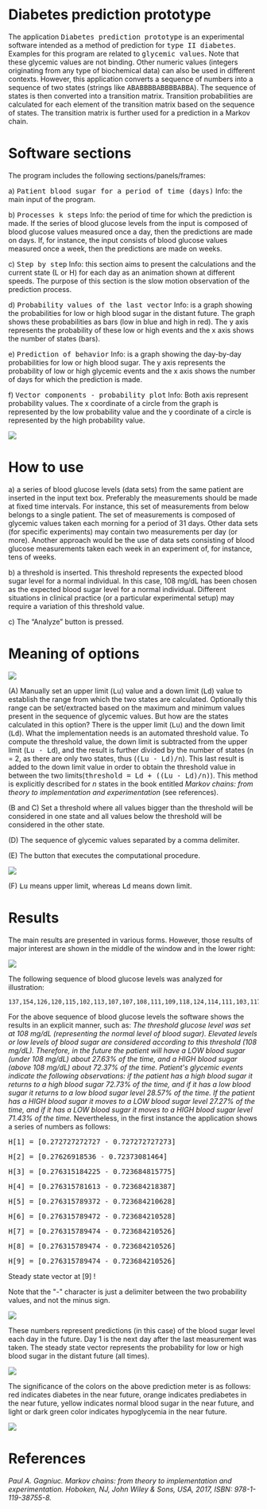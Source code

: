 # Diabetes prediction prototype
The application <kbd>Diabetes prediction prototype</kbd> is an experimental software intended as a method of prediction for <kbd>type II diabetes</kbd>. Examples for this program are related to <kbd>glycemic values</kbd>. Note that these glycemic values are not binding. Other numeric values (integers originating from any type of biochemical data) can also be used in different contexts. However, this application converts a sequence of numbers into a sequence of two states (strings like <kbd>ABABBBBABBBBABBA</kbd>). The sequence of states is then converted into a transition matrix. Transition probabilities are calculated for each element of the transition matrix based on the sequence of states. The transition matrix is further used for a prediction in a Markov chain.

# Software sections
The program includes the following sections/panels/frames:

a)	<kbd>Patient blood sugar for a period of time (days)</kbd>
Info: the main input of the program.

b)	<kbd>Processes k steps</kbd>
Info: the period of time for which the prediction is made. If the series of blood glucose levels from the input is composed of blood glucose values measured once a day, then the predictions are made on days. If, for instance, the input consists of blood glucose values measured once a week, then the predictions are made on weeks.

c)	<kbd>Step by step</kbd>
Info: this section aims to present the calculations and the current state (L or H) for each day as an animation shown at different speeds. The purpose of this section is the slow motion observation of the prediction process.

d)	<kbd>Probability values of the last vector</kbd>
Info: is a graph showing the probabilities for low or high blood sugar in the distant future. The graph shows these probabilities as bars (low in blue and high in red). The y axis represents the probability of these low or  high events and the x axis shows the number of states (bars).

e)	<kbd>Prediction of behavior</kbd>
Info: is a graph showing the day-by-day probabilities for low or high blood sugar. The y axis represents the probability of low or high glycemic events and the x axis shows the number of days for which the prediction is made.

f)	<kbd>Vector components - probability plot</kbd>
Info: Both axis represent probability values. The x coordinate of a circle from the graph is represented by the low probability value and the y coordinate of a circle is represented by the high probability value.

<kbd><img src="https://github.com/Gagniuc/Diabetes-prediction-V2.0/blob/main/screenshot/Medical%20prediction%20on%20diabetes.gif" /></kbd>

# How to use
a)	a series of blood glucose levels (data sets) from the same patient are inserted in the input text box. Preferably the measurements should be made at fixed time intervals. For instance, this set of measurements from below belongs to a single patient. The set of measurements is composed of glycemic values taken each morning for a period of 31 days. Other data sets (for specific experiments) may contain two measurements per day (or more). Another approach would be the use of data sets consisting of blood glucose measurements taken each week in an experiment of, for instance, tens of weeks.

b)	a threshold is inserted. This threshold represents the expected blood sugar level for a normal individual. In this case, 108 mg/dL has been chosen as the expected blood sugar level for a normal individual. Different situations in clinical practice (or a particular experimental setup) may require a variation of this threshold value.

c)	The “Analyze” button is pressed.

# Meaning of options

<kbd><img src="https://github.com/Gagniuc/Diabetes-prediction-V2.0/blob/main/screenshot/legend%20(1).png" /></kbd>

(A) Manually set an upper limit (<kbd>Lu</kbd>) value and a down limit (<kbd>Ld</kbd>) value to establish the range from which the two states are calculated. Optionally this range can be set/extracted based on the maximum and minimum values present in the sequence of glycemic values. But how are the states calculated in this option? There is the upper limit (<kbd>Lu</kbd>) and the down limit (<kbd>Ld</kbd>). What the implementation needs is an automated threshold value. To compute the threshold value, the down limit is subtracted from the upper limit (<kbd>Lu - Ld</kbd>), and the result is further divided by the number of states (n = 2, as there are only two states, thus (<kbd>(Lu - Ld)/n</kbd>). This last result is added to the down limit value in order to obtain the threshold value in between the two limits(<kbd>threshold = Ld + ((Lu - Ld)/n)</kbd>). This method is explicitly described for <i>n</i> states in the book entitled <i>Markov chains: from theory to implementation and experimentation</i> (see references).

(B and C) Set a threshold where all values bigger than the threshold will be considered in one state and all values below the threshold will be considered in the other state.

(D) The sequence of glycemic values separated by a comma delimiter.

(E) The button that executes the computational procedure.

<kbd><img src="https://github.com/Gagniuc/Diabetes-prediction-V2.0/blob/main/screenshot/legend%20(2).png" /></kbd>

(F) <kbd>Lu</kbd> means upper limit, whereas <kbd>Ld</kbd> means down limit.


# Results
The main results are presented in various forms. However, those results of major interest are shown in the middle of the window and in the lower right:

<kbd><img src="https://github.com/Gagniuc/Diabetes-prediction-V2.0/blob/main/screenshot/Medical%20prediction%20on%20diabetes.png" /></kbd>

The following sequence of blood glucose levels was analyzed for illustration:
```
137,154,126,120,115,102,113,107,107,108,111,109,118,124,114,111,103,117,108,114,104,112,115,109,114,118,118,120,130,126,104
```

For the above sequence of blood glucose levels the software shows the results in an explicit manner, such as: <i>The threshold glucose level was set at 108 mg/dL (representing the normal level of blood sugar). Elevated levels or low levels of blood sugar are considered according to this threshold (108 mg/dL). Therefore, in the future the patient will have a LOW blood sugar (under 108 mg/dL) about 27.63% of the time, and a HIGH blood sugar (above 108 mg/dL) about 72.37% of the time. Patient's glycemic events indicate the following observations: if the patient has a high blood sugar it returns to a high blood sugar 72.73% of the time, and if it has a low blood sugar it returns to a low blood sugar level 28.57% of the time. If the patient has a HIGH blood sugar it moves to a LOW blood sugar level 27.27% of the time, and if it has a LOW blood sugar it moves to a HIGH blood sugar level 71.43% of the time.</i> Nevertheless, in the first instance the application shows a series of numbers as follows:

<kbd>H[1] = [0.272727272727 - 0.727272727273]</kbd>

<kbd>H[2] = [0.27626918536 - 0.72373081464]</kbd>

<kbd>H[3] = [0.276315184225 - 0.723684815775]</kbd>

<kbd>H[4] = [0.276315781613 - 0.723684218387]</kbd>

<kbd>H[5] = [0.276315789372 - 0.723684210628]</kbd>

<kbd>H[6] = [0.276315789472 - 0.723684210528]</kbd>

<kbd>H[7] = [0.276315789474 - 0.723684210526]</kbd>

<kbd>H[8] = [0.276315789474 - 0.723684210526]</kbd>

<kbd>H[9] = [0.276315789474 - 0.723684210526]</kbd>

Steady state vector at [9] !

Note that the "-" character is just a delimiter between the two probability values, and not the minus sign.

<kbd><img src="https://github.com/Gagniuc/Diabetes-prediction-V2.0/blob/main/screenshot/How%20to%201.png" /></kbd>

These numbers represent predictions (in this case) of the blood sugar level each day in the future. Day 1 is the next day after the last measurement was taken. The steady state vector represents the probability for low or high blood sugar in the distant future (all times).

<kbd><img src="https://github.com/Gagniuc/Diabetes-prediction-V2.0/blob/main/screenshot/How%20to%202.png" /></kbd>

The significance of the colors on the above prediction meter is as follows: red indicates diabetes in the near future, orange indicates prediabetes in the near future, yellow indicates normal blood sugar in the near future, and light or dark green color indicates hypoglycemia in the near future.

<kbd><img src="https://github.com/Gagniuc/Diabetes-prediction-V2.0/blob/main/screenshot/info.png" /></kbd>

# References

<i>Paul A. Gagniuc. Markov chains: from theory to implementation and experimentation. Hoboken, NJ,  John Wiley & Sons, USA, 2017, ISBN: 978-1-119-38755-8.</i>

